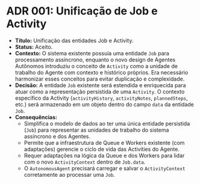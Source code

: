 # ADR 001: Unificação de Job e Activity

- **Título:** Unificação das entidades Job e Activity.
- **Status:** Aceito.
- **Contexto:** O sistema existente possuía uma entidade `Job` para processamento assíncrono, enquanto o novo design de Agentes Autônomos introduziu o conceito de `Activity` como a unidade de trabalho do Agente com contexto e histórico próprios. Era necessário harmonizar esses conceitos para evitar duplicação e complexidade.
- **Decisão:** A entidade `Job` existente será estendida e enriquecida para atuar como a representação persistida de uma `Activity`. O contexto específico da Activity (`activityHistory`, `activityNotes`, `plannedSteps`, etc.) será armazenado em um objeto dentro do campo `data` da entidade `Job`.
- **Consequências:**
  - Simplifica o modelo de dados ao ter uma única entidade persistida (`Job`) para representar as unidades de trabalho do sistema assíncrono e dos Agentes.
  - Permite que a infraestrutura de Queue e Workers existente (com adaptações) gerencie o ciclo de vida das Activities do Agente.
  - Requer adaptações na lógica da Queue e dos Workers para lidar com o novo `ActivityContext` dentro de `Job.data`.
  - O `AutonomousAgent` precisará carregar e salvar o `ActivityContext` corretamente ao processar uma `Job`.

